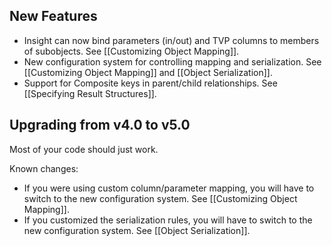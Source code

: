 ## New Features ##

* Insight can now bind parameters (in/out) and TVP columns to members of subobjects. See [[Customizing Object Mapping]].
* New configuration system for controlling mapping and serialization. See [[Customizing Object Mapping]] and [[Object Serialization]].
* Support for Composite keys in parent/child relationships. See [[Specifying Result Structures]].


## Upgrading from v4.0 to v5.0 ##

Most of your code should just work.

Known changes:

* If you were using custom column/parameter mapping, you will have to switch to the new configuration system. See [[Customizing Object Mapping]].
* If you customized the serialization rules, you will have to switch to the new configuration system. See [[Object Serialization]].